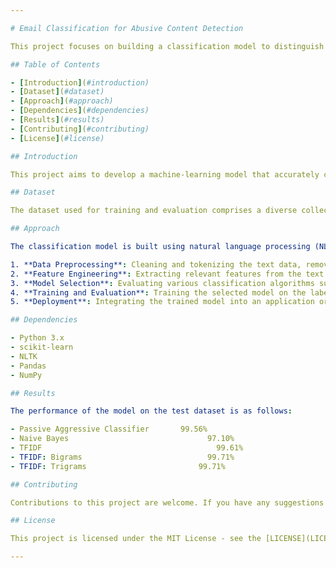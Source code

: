 ```yaml
---

# Email Classification for Abusive Content Detection

This project focuses on building a classification model to distinguish between abusive and non-abusive emails. With the increasing prevalence of online harassment and offensive communication, automated systems for identifying abusive content have become essential.

## Table of Contents

- [Introduction](#introduction)
- [Dataset](#dataset)
- [Approach](#approach)
- [Dependencies](#dependencies)
- [Results](#results)
- [Contributing](#contributing)
- [License](#license)

## Introduction

This project aims to develop a machine-learning model that accurately categorizes emails into abusive and non-abusive categories. This can be particularly useful for email providers, social media platforms, and other online communication platforms to filter out harmful content and ensure a safer environment for their users.

## Dataset

The dataset used for training and evaluation comprises a diverse collection of emails labeled as abusive or non-abusive. The dataset has been preprocessed to remove personally identifiable information and sensitive content.

## Approach

The classification model is built using natural language processing (NLP) techniques and machine learning algorithms. The process involves:

1. **Data Preprocessing**: Cleaning and tokenizing the text data, removing stopwords, and performing other necessary preprocessing steps.
2. **Feature Engineering**: Extracting relevant features from the text data, such as TF-IDF vectors or word embeddings.
3. **Model Selection**: Evaluating various classification algorithms such as Naive Bayes, SVM, and neural networks to determine the most effective approach.
4. **Training and Evaluation**: Training the selected model on the labeled dataset and evaluating its performance using metrics such as accuracy, precision, recall, and F1-score.
5. **Deployment**: Integrating the trained model into an application or service for real-time classification of incoming emails.

## Dependencies

- Python 3.x
- scikit-learn
- NLTK
- Pandas
- NumPy

## Results

The performance of the model on the test dataset is as follows:

- Passive Aggressive Classifier	      99.56%
- Naive Bayes			                    97.10%
- TFIDF 				                      99.61%
- TFIDF: Bigrams			                99.71%
- TFIDF: Trigrams		                  99.71%

## Contributing

Contributions to this project are welcome. If you have any suggestions for improvements or would like to report issues, please submit a pull request or open an issue on GitHub.

## License

This project is licensed under the MIT License - see the [LICENSE](LICENSE) file for details.

---
```

